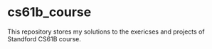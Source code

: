 # cs61b_course

This repository stores my solutions to the exericses and projects of Standford CS61B course.
